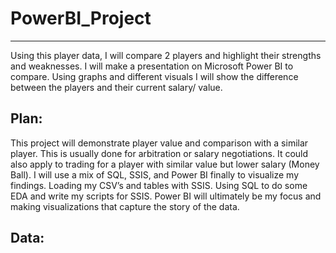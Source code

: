 # PowerBI_Project
---
Using this player data, I will compare 2 players and highlight their strengths and weaknesses. I will make a presentation on Microsoft Power BI to compare. Using graphs and different visuals I will show the difference between the players and their current salary/ value.

## Plan:
This project will demonstrate player value and comparison with a similar player. This is usually done for arbitration or salary negotiations. It could also apply to trading for a player with similar value but lower salary (Money Ball).  I will use a mix of SQL, SSIS, and Power BI finally to visualize my findings. Loading my CSV’s and tables with SSIS. Using SQL to do some EDA and write my scripts for SSIS. Power BI will ultimately be my focus and making visualizations that capture the story of the data.

## Data:
